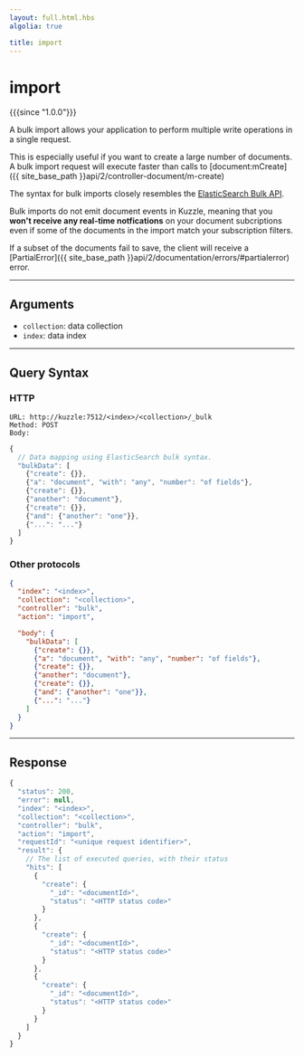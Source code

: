 ```yaml
---
layout: full.html.hbs
algolia: true

title: import
---
```


# import

{{{since "1.0.0"}}}

A bulk import allows your application to perform multiple write operations in a single request.

This is especially useful if you want to create a large number of documents. A bulk import request will execute faster than calls to [document:mCreate]({{ site_base_path }}api/2/controller-document/m-create)

The syntax for bulk imports closely resembles the
[ElasticSearch Bulk API](https://www.elastic.co/guide/en/elasticsearch/reference/5.x/docs-bulk.html).

Bulk imports do not emit document events in Kuzzle, meaning that you <strong>won't receive any real-time notfications</strong> on your document subcriptions
even if some of the documents in the import match your subscription filters.

If a subset of the documents fail to save, the client will receive a [PartialError]({{ site_base_path }}api/2/documentation/errors/#partialerror) error.

---

## Arguments

* `collection`: data collection
* `index`: data index

---

## Query Syntax

### HTTP

```http
URL: http://kuzzle:7512/<index>/<collection>/_bulk
Method: POST  
Body:
```

```js
{
  // Data mapping using ElasticSearch bulk syntax.
  "bulkData": [
    {"create": {}},
    {"a": "document", "with": "any", "number": "of fields"},
    {"create": {}},
    {"another": "document"},
    {"create": {}},
    {"and": {"another": "one"}},
    {"...": "..."}
  ]
}
```

### Other protocols

```json
{
  "index": "<index>",
  "collection": "<collection>",
  "controller": "bulk",
  "action": "import",

  "body": {
    "bulkData": [
      {"create": {}},
      {"a": "document", "with": "any", "number": "of fields"},
      {"create": {}},
      {"another": "document"},
      {"create": {}},
      {"and": {"another": "one"}},
      {"...": "..."}
    ]
  }
}
```

---

## Response

```javascript
{
  "status": 200,
  "error": null,
  "index": "<index>",
  "collection": "<collection>",
  "controller": "bulk",
  "action": "import",
  "requestId": "<unique request identifier>",
  "result": {
    // The list of executed queries, with their status
    "hits": [
      {
        "create": {
          "_id": "<documentId>",
          "status": "<HTTP status code>"
        }
      },
      {
        "create": {
          "_id": "<documentId>",
          "status": "<HTTP status code>"
        }
      },
      {
        "create": {
          "_id": "<documentId>",
          "status": "<HTTP status code>"
        }
      }
    ]
  }
}
```

